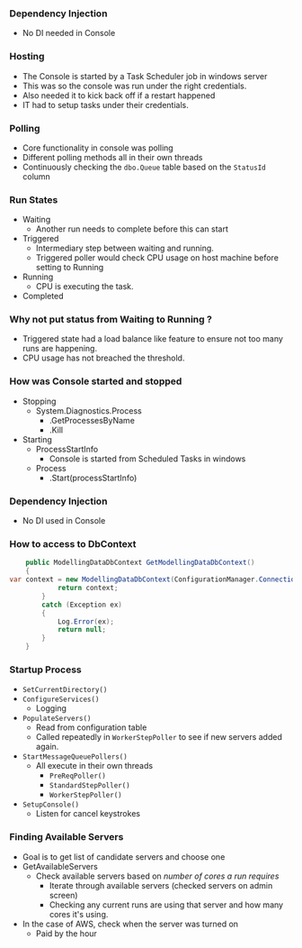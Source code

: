 ### Dependency Injection
- No DI needed in Console

### Hosting
- The Console is started by a Task Scheduler job in windows server
- This was so the console was run under the right credentials.
- Also needed it to kick back off if a restart happened
- IT had to setup tasks under their credentials.

### Polling
- Core functionality in console was polling
- Different polling methods all in their own threads
- Continuously checking the `dbo.Queue` table based on the `StatusId` column

### Run States
- Waiting
	- Another run needs to complete before this can start
- Triggered
	- Intermediary step between waiting and running.
	- Triggered poller would check CPU usage on host machine before setting to Running
- Running
	- CPU is executing the task.
- Completed

### Why not put status from Waiting to Running ?
- Triggered state had a load balance like feature to ensure not too many runs are happening.
- CPU usage has not breached the threshold.

### How was Console started and stopped
- Stopping
	- System.Diagnostics.Process
		- .GetProcessesByName
		- .Kill
- Starting
	- ProcessStartInfo
		- Console is started from Scheduled Tasks in windows
	- Process
		- .Start(processStartInfo)

### Dependency Injection
- No DI used in Console

### How to access to DbContext
```c#
	public ModellingDataDbContext GetModellingDataDbContext()
	{
var context = new ModellingDataDbContext(ConfigurationManager.ConnectionStrings["ModellingDataDb"].ConnectionString);
			return context;
		}
		catch (Exception ex)
		{
			Log.Error(ex);
			return null;
		}
	}
```

### Startup Process
- `SetCurrentDirectory()`
- `ConfigureServices()`
	- Logging
- `PopulateServers()`
	- Read from configuration table
	- Called repeatedly in `WorkerStepPoller` to see if new servers added again.
- `StartMessageQueuePollers()`
	- All execute in their own threads
		- `PreReqPoller()`
		- `StandardStepPoller()`
		- `WorkerStepPoller()`
- `SetupConsole()`
	- Listen for cancel keystrokes

### Finding Available Servers
- Goal is to get list of candidate servers and choose one
- GetAvailableServers
	- Check available servers based on *number of cores a run requires*
		- Iterate through available servers (checked servers on admin screen)
		- Checking any current runs are using that server and how many cores it's using.
- In the case of AWS, check when the server was turned on
	- Paid by the hour